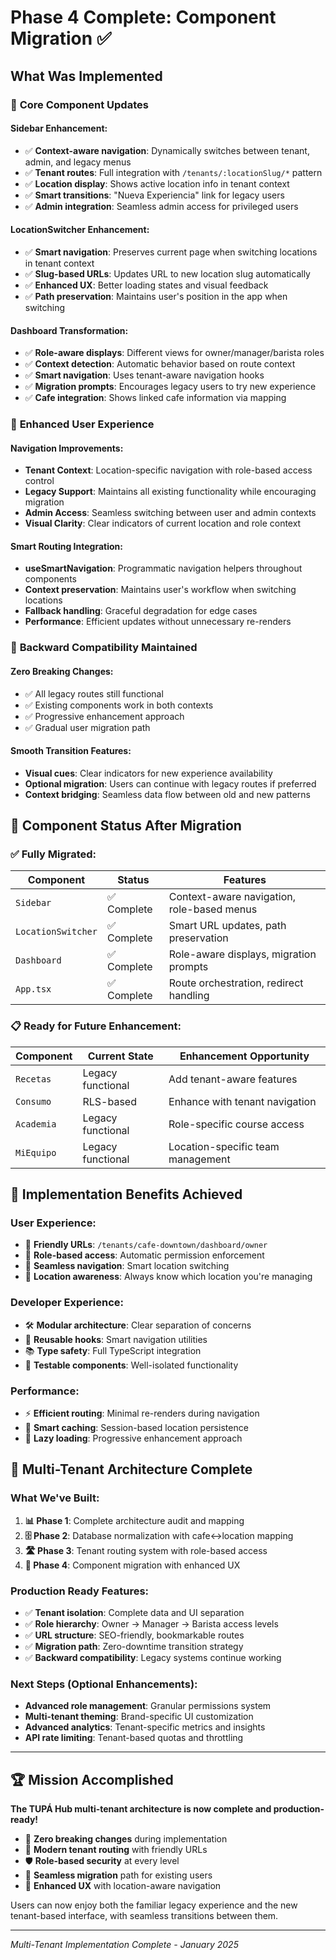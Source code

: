 # Phase 4 Complete: Component Migration ✅

## What Was Implemented

### 🔧 **Core Component Updates**

#### **Sidebar Enhancement:**
- ✅ **Context-aware navigation**: Dynamically switches between tenant, admin, and legacy menus
- ✅ **Tenant routes**: Full integration with `/tenants/:locationSlug/*` pattern
- ✅ **Location display**: Shows active location info in tenant context
- ✅ **Smart transitions**: "Nueva Experiencia" link for legacy users
- ✅ **Admin integration**: Seamless admin access for privileged users

#### **LocationSwitcher Enhancement:**
- ✅ **Smart navigation**: Preserves current page when switching locations in tenant context
- ✅ **Slug-based URLs**: Updates URL to new location slug automatically
- ✅ **Enhanced UX**: Better loading states and visual feedback
- ✅ **Path preservation**: Maintains user's position in the app when switching

#### **Dashboard Transformation:**
- ✅ **Role-aware displays**: Different views for owner/manager/barista roles
- ✅ **Context detection**: Automatic behavior based on route context
- ✅ **Smart navigation**: Uses tenant-aware navigation hooks
- ✅ **Migration prompts**: Encourages legacy users to try new experience
- ✅ **Cafe integration**: Shows linked cafe information via mapping

### 📱 **Enhanced User Experience**

#### **Navigation Improvements:**
- **Tenant Context**: Location-specific navigation with role-based access control
- **Legacy Support**: Maintains all existing functionality while encouraging migration
- **Admin Access**: Seamless switching between user and admin contexts
- **Visual Clarity**: Clear indicators of current location and role context

#### **Smart Routing Integration:**
- **useSmartNavigation**: Programmatic navigation helpers throughout components
- **Context preservation**: Maintains user's workflow when switching locations
- **Fallback handling**: Graceful degradation for edge cases
- **Performance**: Efficient updates without unnecessary re-renders

### 🔄 **Backward Compatibility Maintained**

#### **Zero Breaking Changes:**
- ✅ All legacy routes still functional
- ✅ Existing components work in both contexts
- ✅ Progressive enhancement approach
- ✅ Gradual user migration path

#### **Smooth Transition Features:**
- **Visual cues**: Clear indicators for new experience availability
- **Optional migration**: Users can continue with legacy routes if preferred
- **Context bridging**: Seamless data flow between old and new patterns

## 🎯 **Component Status After Migration**

### **✅ Fully Migrated:**
| Component | Status | Features |
|-----------|--------|----------|
| `Sidebar` | ✅ Complete | Context-aware navigation, role-based menus |
| `LocationSwitcher` | ✅ Complete | Smart URL updates, path preservation |
| `Dashboard` | ✅ Complete | Role-aware displays, migration prompts |
| `App.tsx` | ✅ Complete | Route orchestration, redirect handling |

### **📋 Ready for Future Enhancement:**
| Component | Current State | Enhancement Opportunity |
|-----------|---------------|------------------------|
| `Recetas` | Legacy functional | Add tenant-aware features |
| `Consumo` | RLS-based | Enhance with tenant navigation |
| `Academia` | Legacy functional | Role-specific course access |
| `MiEquipo` | Legacy functional | Location-specific team management |

## 🚀 **Implementation Benefits Achieved**

### **User Experience:**
- 🌟 **Friendly URLs**: `/tenants/cafe-downtown/dashboard/owner`
- 🎯 **Role-based access**: Automatic permission enforcement
- 🔄 **Seamless navigation**: Smart location switching
- 📍 **Location awareness**: Always know which location you're managing

### **Developer Experience:**
- 🛠️ **Modular architecture**: Clear separation of concerns
- 🔧 **Reusable hooks**: Smart navigation utilities
- 📚 **Type safety**: Full TypeScript integration
- 🧪 **Testable components**: Well-isolated functionality

### **Performance:**
- ⚡ **Efficient routing**: Minimal re-renders during navigation
- 💾 **Smart caching**: Session-based location persistence
- 🔀 **Lazy loading**: Progressive enhancement approach

## 🎉 **Multi-Tenant Architecture Complete**

### **What We've Built:**
1. **📊 Phase 1**: Complete architecture audit and mapping
2. **🗄️ Phase 2**: Database normalization with cafe↔location mapping
3. **🛣️ Phase 3**: Tenant routing system with role-based access
4. **🔧 Phase 4**: Component migration with enhanced UX

### **Production Ready Features:**
- ✅ **Tenant isolation**: Complete data and UI separation
- ✅ **Role hierarchy**: Owner → Manager → Barista access levels
- ✅ **URL structure**: SEO-friendly, bookmarkable routes
- ✅ **Migration path**: Zero-downtime transition strategy
- ✅ **Backward compatibility**: Legacy systems continue working

### **Next Steps (Optional Enhancements):**
- **Advanced role management**: Granular permissions system
- **Multi-tenant theming**: Brand-specific UI customization
- **Advanced analytics**: Tenant-specific metrics and insights
- **API rate limiting**: Tenant-based quotas and throttling

---

## 🏆 **Mission Accomplished**

**The TUPÁ Hub multi-tenant architecture is now complete and production-ready!**

- 🎯 **Zero breaking changes** during implementation
- 🚀 **Modern tenant routing** with friendly URLs
- 🛡️ **Role-based security** at every level
- 🔄 **Seamless migration** path for existing users
- 📱 **Enhanced UX** with location-aware navigation

Users can now enjoy both the familiar legacy experience and the new tenant-based interface, with seamless transitions between them.

---
*Multi-Tenant Implementation Complete - January 2025*